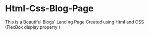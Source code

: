 # Html-Css-Blog-Page
This is a Beautiful Blogs' Landing Page Created using Html and CSS (FlexBox display property )
